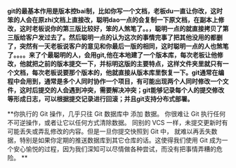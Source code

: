 **git的最基本作用是版本控bai制，比如你写一个文档，老板du一直让你改，这时笨的人会在原zhi文档上直接改，聪明dao一点的会复制一下原文档，在副本上修改，这时老板说你的第三版比较好，笨的人煞笔了。。，聪明一点的就直接拷贝了第三版给客户发过去了。然后聪明一点的认为这次的事情完事了把其他没用的都删了，突然有一天老板说客户的意见和你最后一版的相同，这时聪明一点的人也煞笔了。。。。来了个最聪明的人，会用git,他在本地建了一个版本库，每次老板让他修改，他就把之前的版本提交一下，并标明这版的主要特点，这样文件夹里就只有一个文档，每次老板说要那个版本的，他就直接从版本库里恢复一下。git通常在编程中会用到，通常是多个人同时协作一个项目，有可能出现两个人同时修改一个文件，这时后提交的人会遇到冲突，需要解决冲突；git能够记录每个人的提交修改等形成日志，可以根据提交记录进行回滚；并且git支持分布式部署。**

**你执行的 Git 操作，几乎只往 Git 数据库中 添加 数据。 你很难让 Git 执行任何不可逆操作，或者让它以任何方式清除数据。 同别的 VCS 一样，未提交更新时有可能丢失或弄乱修改的内容。但是一旦你提交快照到 Git 中， 就难以再丢失数据，特别是如果你定期的推送数据库到其它仓库的话。这使得我们使用 Git 成为一个安心愉悦的过程，因为我们深知可以尽情做各种尝试，而没有把事情弄糟的危险。 **